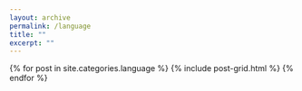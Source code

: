 ```yaml
---
layout: archive
permalink: /language
title: ""
excerpt: ""
---
```


<div class="tiles">
{% for post in site.categories.language %}
	{% include post-grid.html %}
{% endfor %}
</div><!-- /.tiles -->
